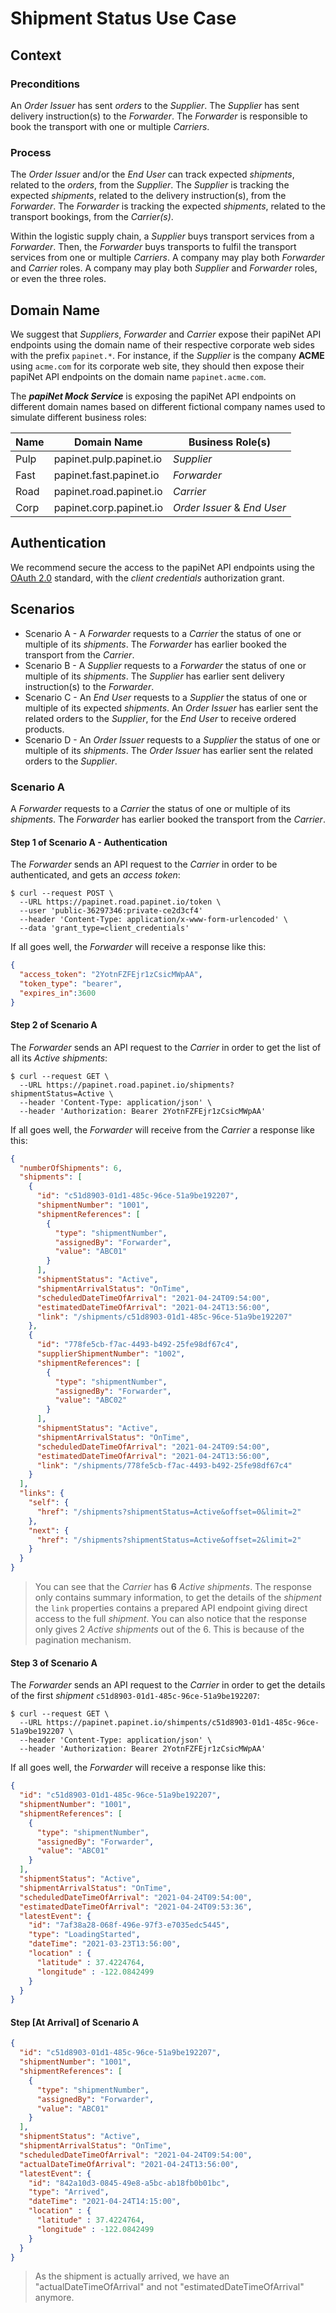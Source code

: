 # Shipment Status Use Case

## Context

### Preconditions

An _Order Issuer_ has sent _orders_ to the _Supplier_.
The _Supplier_ has sent delivery instruction(s) to the _Forwarder_.
The _Forwarder_ is responsible to book the transport with one or multiple _Carriers_.

### Process

The _Order Issuer_ and/or the _End User_ can track expected _shipments_, related to the _orders_, from the _Supplier_.
The _Supplier_ is tracking the expected _shipments_, related to the delivery instruction(s), from the _Forwarder_.
The _Forwarder_ is tracking the expected _shipments_, related to the transport bookings, from the _Carrier(s)_.

Within the logistic supply chain, a _Supplier_ buys transport services from a _Forwarder_. Then, the  _Forwarder_ buys transports to fulfil the transport services from one or multiple _Carriers_. A company may play both _Forwarder_ and _Carrier_ roles. A company may play both _Supplier_ and _Forwarder_ roles, or even the three roles.

## Domain Name

We suggest that _Suppliers_, _Forwarder_ and _Carrier_ expose their papiNet API endpoints using the domain name of their respective corporate web sides with the prefix `papinet.*`. For instance, if the _Supplier_ is the company **ACME** using `acme.com` for its corporate web site, they should then expose their papiNet API endpoints on the domain name `papinet.acme.com`.

The _**papiNet Mock Service**_ is exposing the papiNet API endpoints on different domain names based on different fictional company names used to simulate different business roles:

| Name | Domain Name             | Business Role(s)            |
| ---- | ----------------------- | --------------------------- |
| Pulp | papinet.pulp.papinet.io | _Supplier_                  |
| Fast | papinet.fast.papinet.io | _Forwarder_                 |
| Road | papinet.road.papinet.io | _Carrier_                   |
| Corp | papinet.corp.papinet.io | _Order Issuer_ & _End User_ |

## Authentication

We recommend secure the access to the papiNet API endpoints using the [OAuth 2.0](https://tools.ietf.org/html/rfc6749#section-4.4) standard, with the _client credentials_ authorization grant.

## Scenarios

* Scenario A - A _Forwarder_ requests to a _Carrier_ the status of one or multiple of its _shipments_. The _Forwarder_ has earlier booked the transport from the _Carrier_.
* Scenario B - A _Supplier_ requests to a _Forwarder_ the status of one or multiple of its _shipments_. The _Supplier_ has earlier sent delivery instruction(s) to the _Forwarder_.
* Scenario C - An _End User_ requests to a _Supplier_ the status of one or multiple of its expected _shipments_. An _Order Issuer_ has earlier sent the related orders to the _Supplier_, for the _End User_ to receive ordered products.
* Scenario D - An _Order Issuer_ requests to a _Supplier_ the status of one or multiple of its _shipments_. The _Order Issuer_ has earlier sent the related orders to the _Supplier_.

### Scenario A

A _Forwarder_ requests to a _Carrier_ the status of one or multiple of its _shipments_. The _Forwarder_ has earlier booked the transport from the _Carrier_.

#### Step 1 of Scenario A - Authentication

The _Forwarder_ sends an API request to the _Carrier_ in order to be authenticated, and gets an _access token_:

```text
$ curl --request POST \
  --URL https://papinet.road.papinet.io/token \
  --user 'public-36297346:private-ce2d3cf4'
  --header 'Content-Type: application/x-www-form-urlencoded' \
  --data 'grant_type=client_credentials'
```

If all goes well, the _Forwarder_ will receive a response like this:

```json
{ 
  "access_token": "2YotnFZFEjr1zCsicMWpAA",
  "token_type": "bearer", 
  "expires_in":3600
}
```

#### Step 2 of Scenario A

The _Forwarder_ sends an API request to the _Carrier_ in order to get the list of all its _Active shipments_:

```text
$ curl --request GET \
  --URL https://papinet.road.papinet.io/shipments?shipmentStatus=Active \
  --header 'Content-Type: application/json' \
  --header 'Authorization: Bearer 2YotnFZFEjr1zCsicMWpAA'
```

If all goes well, the _Forwarder_ will receive from the _Carrier_ a response like this:

```json
{
  "numberOfShipments": 6,
  "shipments": [
    {
      "id": "c51d8903-01d1-485c-96ce-51a9be192207",
      "shipmentNumber": "1001",
      "shipmentReferences": [
        {
          "type": "shipmentNumber",
          "assignedBy": "Forwarder",
          "value": "ABC01"
        }
      ],
      "shipmentStatus": "Active",
      "shipmentArrivalStatus": "OnTime",
      "scheduledDateTimeOfArrival": "2021-04-24T09:54:00",
      "estimatedDateTimeOfArrival": "2021-04-24T13:56:00",
      "link": "/shipments/c51d8903-01d1-485c-96ce-51a9be192207"
    },
    {
      "id": "778fe5cb-f7ac-4493-b492-25fe98df67c4",
      "supplierShipmentNumber": "1002",
      "shipmentReferences": [
        {
          "type": "shipmentNumber",
          "assignedBy": "Forwarder",
          "value": "ABC02"
        }
      ],
      "shipmentStatus": "Active",
      "shipmentArrivalStatus": "OnTime",
      "scheduledDateTimeOfArrival": "2021-04-24T09:54:00",
      "estimatedDateTimeOfArrival": "2021-04-24T13:56:00",
      "link": "/shipments/778fe5cb-f7ac-4493-b492-25fe98df67c4"
    }
  ],
  "links": {
    "self": {
      "href": "/shipments?shipmentStatus=Active&offset=0&limit=2"
    },
    "next": {
      "href": "/shipments?shipmentStatus=Active&offset=2&limit=2"
    }
  }
}
```

> You can see that the _Carrier_ has **6** _Active shipments_. The response only contains summary information, to get the details of the _shipment_ the `link` properties contains a prepared API endpoint giving direct access to the full _shipment_. You can also notice that the response only gives 2 _Active shipments_ out of the 6. This is because of the pagination mechanism.

#### Step 3 of Scenario A

The _Forwarder_ sends an API request to the _Carrier_ in order to get the details of the first _shipment_ `c51d8903-01d1-485c-96ce-51a9be192207`:

```text
$ curl --request GET \
  --URL https://papinet.papinet.io/shimpents/c51d8903-01d1-485c-96ce-51a9be192207 \
  --header 'Content-Type: application/json' \
  --header 'Authorization: Bearer 2YotnFZFEjr1zCsicMWpAA'
```

If all goes well, the _Forwarder_ will receive a response like this:

```json
{
  "id": "c51d8903-01d1-485c-96ce-51a9be192207",
  "shipmentNumber": "1001",
  "shipmentReferences": [
    {
      "type": "shipmentNumber",
      "assignedBy": "Forwarder",
      "value": "ABC01"
    }
  ],
  "shipmentStatus": "Active",
  "shipmentArrivalStatus": "OnTime",
  "scheduledDateTimeOfArrival": "2021-04-24T09:54:00",
  "estimatedDateTimeOfArrival": "2021-04-24T09:53:36",
  "latestEvent": {
    "id": "7af38a28-068f-496e-97f3-e7035edc5445",
    "type": "LoadingStarted",
    "dateTime": "2021-03-23T13:56:00",
    "location" : {
      "latitude" : 37.4224764,
      "longitude" : -122.0842499
    }
  }
}
```

#### Step [At Arrival] of Scenario A

```json
{
  "id": "c51d8903-01d1-485c-96ce-51a9be192207",
  "shipmentNumber": "1001",
  "shipmentReferences": [
    {
      "type": "shipmentNumber",
      "assignedBy": "Forwarder",
      "value": "ABC01"
    }
  ],
  "shipmentStatus": "Active",
  "shipmentArrivalStatus": "OnTime",
  "scheduledDateTimeOfArrival": "2021-04-24T09:54:00",
  "actualDateTimeOfArrival": "2021-04-24T13:56:00",
  "latestEvent": {
    "id": "842a10d3-0845-49e8-a5bc-ab18fb0b01bc",
    "type": "Arrived",
    "dateTime": "2021-04-24T14:15:00",
    "location" : {
      "latitude" : 37.4224764,
      "longitude" : -122.0842499
    }
  }
}
```

> As the shipment is actually arrived, we have an "actualDateTimeOfArrival" and not "estimatedDateTimeOfArrival" anymore.
